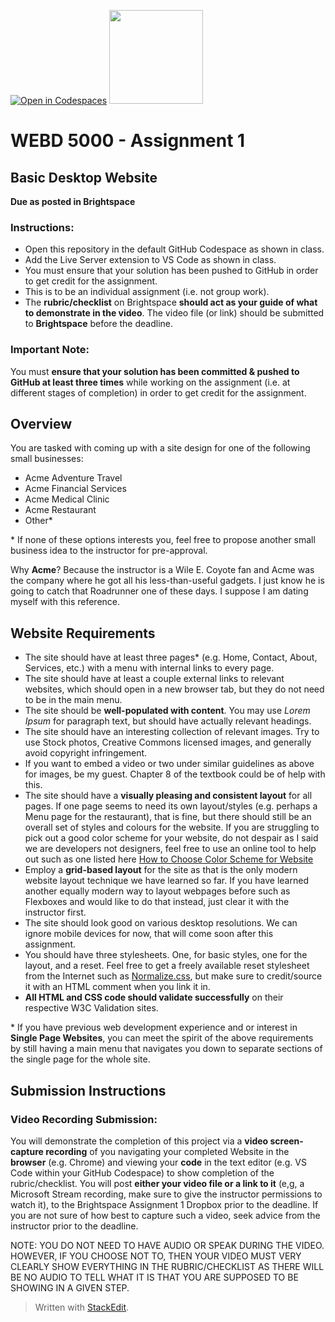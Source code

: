 [![Open in Codespaces](https://classroom.github.com/assets/launch-codespace-7f7980b617ed060a017424585567c406b6ee15c891e84e1186181d67ecf80aa0.svg)](https://classroom.github.com/open-in-codespaces?assignment_repo_id=12084378)
 <img width="150px" src="https://www.nscc.ca/img/aboutnscc/visual-identity-guidelines/artwork/nscc-jpeg.jpg" >  
  

# WEBD 5000 - Assignment 1 

##  Basic Desktop Website

**Due as posted in Brightspace**
 
### Instructions:  

- Open this repository in the default GitHub Codespace as shown in class.
- Add the Live Server extension to VS Code as shown in class.
- You must ensure that your solution has been pushed to GitHub in order to get credit for the assignment.  
- This is to be an individual assignment (i.e. not group work).
- The **rubric/checklist** on Brightspace **should act as your guide of what to demonstrate in the video**. The video file (or link) should be submitted to **Brightspace** before the deadline.

###  Important Note: 

You must **ensure that your solution has been committed & pushed to GitHub at least three times** while working on the assignment (i.e. at different stages of completion) in order to get credit for the assignment.  

##  Overview

You are tasked with coming up with a site design for one of the following small businesses:

 - Acme Adventure Travel
 - Acme Financial Services
 - Acme Medical Clinic
 - Acme Restaurant
 - Other\*

\* If none of these options interests you, feel free to propose another small business idea to the instructor for pre-approval.

Why **Acme**? Because the instructor is a Wile E. Coyote fan and Acme was the company where he got all his less-than-useful gadgets. I just know he is going to catch that Roadrunner one of these days. I suppose I am dating myself with this reference.

## Website Requirements

- The site should have at least three pages\* (e.g. Home, Contact, About, Services, etc.) with a menu with internal links to every page.
 - The site should have at least a couple external links to relevant websites, which should open in a new browser tab, but they do not need to be in the main menu. 
 - The site should be **well-populated with content**. You may use *Lorem Ipsum* for paragraph text, but should have actually relevant headings. 
 - The site should have an interesting collection of relevant images. Try to use Stock photos, Creative Commons licensed images, and generally avoid copyright infringement. 
 - If you want to embed a video or two under similar guidelines as above for images, be my guest. Chapter 8 of the textbook could be of help with this.
 - The site should have a **visually pleasing and consistent layout** for all pages. If one page seems to need its own layout/styles (e.g. perhaps a Menu page for the restaurant), that is fine, but there should still be an overall set of styles and colours for the website. If you are struggling to pick out a good color scheme for your website, do not despair as I said we are developers not designers, feel free to use an online tool to help out such as one listed here [How to Choose Color Scheme for Website](https://www.upwork.com/resources/how-to-choose-color-scheme-for-website)  
 - Employ a **grid-based layout** for the site as that is the only modern website layout technique we have learned so far. If you have learned another equally modern way to layout webpages before such as Flexboxes and would like to do that instead, just clear it with the instructor first.
 - The site should look good on various desktop resolutions. We can ignore mobile devices for now, that will come soon after this assignment.
 - You should have three stylesheets. One, for basic styles, one for the layout, and a reset. Feel free to get a freely available reset stylesheet from the Internet such as [Normalize.css](https://necolas.github.io/normalize.css/), but make sure to credit/source it with an HTML comment when you link it in.
 - **All HTML and CSS code should validate successfully** on their respective W3C Validation sites. 
 
\* If you have previous web development experience and or interest in **Single Page Websites**, you can meet the spirit of the above requirements by still having a main menu that navigates you down to separate sections of the single page for the whole site.

## Submission Instructions
### Video Recording Submission:

You will demonstrate the completion of this project via a **video screen-capture recording** of you navigating your completed Website in the **browser** (e.g. Chrome) and viewing your **code** in the text editor (e.g. VS Code within your GitHub Codespace) to show completion of the rubric/checklist. You will post **either your video file or a link to it** (e,g, a Microsoft Stream recording, make sure to give the instructor permissions to watch it), to the Brightspace Assignment 1 Dropbox prior to the deadline. If you are not sure of how best to capture such a video, seek advice from the instructor prior to the deadline.

NOTE: YOU DO NOT NEED TO HAVE AUDIO OR SPEAK DURING THE VIDEO. HOWEVER, IF YOU CHOOSE NOT TO, THEN YOUR VIDEO MUST VERY CLEARLY SHOW EVERYTHING IN THE RUBRIC/CHECKLIST AS THERE WILL BE NO AUDIO TO TELL WHAT IT IS THAT YOU ARE SUPPOSED TO BE SHOWING IN A GIVEN STEP.

> Written with [StackEdit](https://stackedit.io/).

